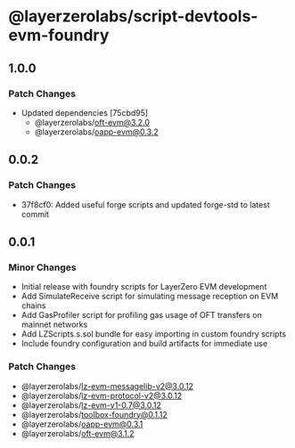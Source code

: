 # @layerzerolabs/script-devtools-evm-foundry

## 1.0.0

### Patch Changes

- Updated dependencies [75cbd95]
  - @layerzerolabs/oft-evm@3.2.0
  - @layerzerolabs/oapp-evm@0.3.2

## 0.0.2

### Patch Changes

- 37f8cf0: Added useful forge scripts and updated forge-std to latest commit

## 0.0.1

### Minor Changes

- Initial release with foundry scripts for LayerZero EVM development
- Add SimulateReceive script for simulating message reception on EVM chains
- Add GasProfiler script for profiling gas usage of OFT transfers on mainnet networks
- Add LZScripts.s.sol bundle for easy importing in custom foundry scripts
- Include foundry configuration and build artifacts for immediate use

### Patch Changes

- @layerzerolabs/lz-evm-messagelib-v2@3.0.12
- @layerzerolabs/lz-evm-protocol-v2@3.0.12
- @layerzerolabs/lz-evm-v1-0.7@3.0.12
- @layerzerolabs/toolbox-foundry@0.1.12
- @layerzerolabs/oapp-evm@0.3.1
- @layerzerolabs/oft-evm@3.1.2
